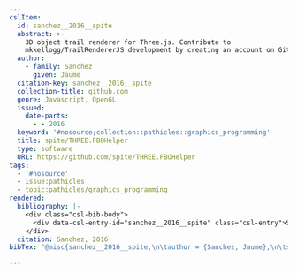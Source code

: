 ```yaml
---
cslItem:
  id: sanchez__2016__spite
  abstract: >-
    3D object trail renderer for Three.js. Contribute to
    mkkellogg/TrailRendererJS development by creating an account on GitHub.
  author:
    - family: Sanchez
      given: Jaume
  citation-key: sanchez__2016__spite
  collection-title: github.com
  genre: Javascript, OpenGL
  issued:
    date-parts:
      - - 2016
  keyword: '#nosource;collection::pathicles::graphics_programming'
  title: spite/THREE.FBOHelper
  type: software
  URL: https://github.com/spite/THREE.FBOHelper
tags:
  - '#nosource'
  - issue:pathicles
  - topic:pathicles/graphics_programming
rendered:
  bibliography: |-
    <div class="csl-bib-body">
      <div data-csl-entry-id="sanchez__2016__spite" class="csl-entry">Sanchez, J. 2016 <i>spite/THREE.FBOHelper</i>. (github.com). Available at: <a href='https://github.com/spite/THREE.FBOHelper.'>https://github.com/spite/THREE.FBOHelper.</a></div>
    </div>
  citation: Sanchez, 2016
bibTex: "@misc{sanchez__2016__spite,\n\tauthor = {Sanchez, Jaume},\n\tseries = {github.com},\n\tyear = {2016},\n\ttitle = {spite/{THREE}.{FBOHelper}},\n\ttype = {Javascript, {OpenGL}},\n\thowpublished = {https://github.com/spite/THREE.FBOHelper},\n}\n\n"

---
```

